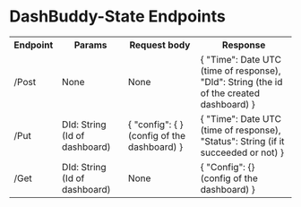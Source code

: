 # DashBuddy-State Endpoints
<table>
  <tr>
    <th>Endpoint</th>
    <th>Params</th>
    <th>Request body</th>
    <th>Response</th>
  </tr>
  <tr>
    <td>/Post</td>
    <td>None</td>
    <td>None</td>
    <td> 
      {
        "Time": Date UTC (time of response),
        "DId": String (the id of the created dashboard)
      }
    </td>
  </tr>
  <tr>
    <td>/Put</td>
    <td>DId: String (Id of dashboard)</td>
    <td>
      {
        "config": { } (config of the dashboard)
      }
    </td>
    <td> 
      {
        "Time": Date UTC (time of response),
        "Status": String (if it succeeded or not)
      }
    </td>
  </tr>
  <tr>
    <td>/Get</td>
    <td>DId: String (Id of dashboard)</td>
    <td>None</td>
    <td>
      {
        "Config": {} (config of the dashboard)
      }
    </td>
  </tr>
 </table>
